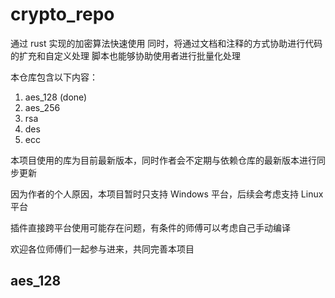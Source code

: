 # crypto_repo

通过 rust 实现的加密算法快速使用
同时，将通过文档和注释的方式协助进行代码的扩充和自定义处理
脚本也能够协助使用者进行批量化处理

本仓库包含以下内容：

1. aes_128 (done)
2. aes_256
3. rsa
4. des
5. ecc

本项目使用的库为目前最新版本，同时作者会不定期与依赖仓库的最新版本进行同步更新

因为作者的个人原因，本项目暂时只支持 Windows 平台，后续会考虑支持 Linux 平台

插件直接跨平台使用可能存在问题，有条件的师傅可以考虑自己手动编译

欢迎各位师傅们一起参与进来，共同完善本项目


## aes_128


